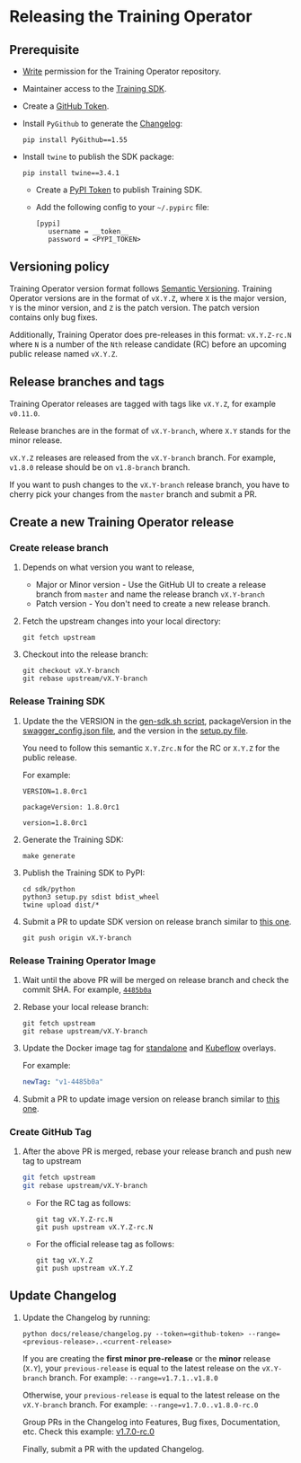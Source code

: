# Releasing the Training Operator

## Prerequisite

- [Write](https://docs.github.com/en/organizations/managing-access-to-your-organizations-repositories/repository-permission-levels-for-an-organization#permission-levels-for-repositories-owned-by-an-organization)
  permission for the Training Operator repository.

- Maintainer access to the [Training SDK](https://pypi.org/project/kubeflow-training/).

- Create a [GitHub Token](https://docs.github.com/en/github/authenticating-to-github/keeping-your-account-and-data-secure/creating-a-personal-access-token).

- Install `PyGithub` to generate the [Changelog](./../../CHANGELOG.md):

  ```
  pip install PyGithub==1.55
  ```

- Install `twine` to publish the SDK package:

  ```
  pip install twine==3.4.1
  ```

  - Create a [PyPI Token](https://pypi.org/help/#apitoken) to publish Training SDK.

  - Add the following config to your `~/.pypirc` file:

    ```
    [pypi]
       username = __token__
       password = <PYPI_TOKEN>
    ```

## Versioning policy

Training Operator version format follows [Semantic Versioning](https://semver.org/).
Training Operator versions are in the format of `vX.Y.Z`, where `X` is the major version, `Y` is
the minor version, and `Z` is the patch version.
The patch version contains only bug fixes.

Additionally, Training Operator does pre-releases in this format: `vX.Y.Z-rc.N` where `N` is a number
of the `Nth` release candidate (RC) before an upcoming public release named `vX.Y.Z`.

## Release branches and tags

Training Operator releases are tagged with tags like `vX.Y.Z`, for example `v0.11.0`.

Release branches are in the format of `vX.Y-branch`, where `X.Y` stands for
the minor release.

`vX.Y.Z` releases are released from the `vX.Y-branch` branch. For example,
`v1.8.0` release should be on `v1.8-branch` branch.

If you want to push changes to the `vX.Y-branch` release branch, you have to
cherry pick your changes from the `master` branch and submit a PR.

## Create a new Training Operator release

### Create release branch

1. Depends on what version you want to release,

   - Major or Minor version - Use the GitHub UI to create a release branch from `master` and name
     the release branch `vX.Y-branch`
   - Patch version - You don't need to create a new release branch.

1. Fetch the upstream changes into your local directory:

   ```
   git fetch upstream
   ```

1. Checkout into the release branch:

   ```
   git checkout vX.Y-branch
   git rebase upstream/vX.Y-branch
   ```

### Release Training SDK

1. Update the the VERSION in the [gen-sdk.sh script](../../hack/python-sdk/gen-sdk.sh#L27),
   packageVersion in the [swagger_config.json file](../../hack/python-sdk/swagger_config.json#L4),
   and the version in the [setup.py file](../../sdk/python/setup.py#L36).

   You need to follow this semantic `X.Y.Zrc.N` for the RC or `X.Y.Z` for the public release.

   For example:

   ```
   VERSION=1.8.0rc1

   packageVersion: 1.8.0rc1

   version=1.8.0rc1
   ```

1. Generate the Training SDK:

   ```
   make generate
   ```

1. Publish the Training SDK to PyPI:

   ```
   cd sdk/python
   python3 setup.py sdist bdist_wheel
   twine upload dist/*
   ```

1. Submit a PR to update SDK version on release branch similar to [this one](https://github.com/kubeflow/training-operator/pull/2151).

   ```
   git push origin vX.Y-branch
   ```

### Release Training Operator Image

1. Wait until the above PR will be merged on release branch and check the commit SHA.
   For example, [`4485b0a`](https://github.com/kubeflow/training-operator/commit/4485b0aa3fa23a8b762af92bc36d46bfb063d6f5)

1. Rebase your local release branch:

   ```
   git fetch upstream
   git rebase upstream/vX.Y-branch
   ```

1. Update the Docker image tag for [standalone](../../manifests/overlays/standalone/kustomization.yaml#L9)
   and [Kubeflow](../../manifests/overlays/kubeflow/kustomization.yaml#L9) overlays.

   For example:

   ```yaml
   newTag: "v1-4485b0a"
   ```

1. Submit a PR to update image version on release branch similar to
   [this one](https://github.com/kubeflow/training-operator/pull/2152).

### Create GitHub Tag

1. After the above PR is merged, rebase your release branch and push new tag to upstream

   ```bash
   git fetch upstream
   git rebase upstream/vX.Y-branch
   ```

   - For the RC tag as follows:

     ```
     git tag vX.Y.Z-rc.N
     git push upstream vX.Y.Z-rc.N
     ```

   - For the official release tag as follows:

     ```
     git tag vX.Y.Z
     git push upstream vX.Y.Z
     ```

## Update Changelog

1. Update the Changelog by running:

   ```
   python docs/release/changelog.py --token=<github-token> --range=<previous-release>..<current-release>
   ```

   If you are creating the **first minor pre-release** or the **minor** release (`X.Y`), your
   `previous-release` is equal to the latest release on the `vX.Y-branch` branch.
   For example: `--range=v1.7.1..v1.8.0`

   Otherwise, your `previous-release` is equal to the latest release on the `vX.Y-branch` branch.
   For example: `--range=v1.7.0..v1.8.0-rc.0`

   Group PRs in the Changelog into Features, Bug fixes, Documentation, etc.
   Check this example: [v1.7.0-rc.0](https://github.com/kubeflow/training-operator/blob/master/CHANGELOG.md#v170-rc0-2023-07-07)

   Finally, submit a PR with the updated Changelog.
